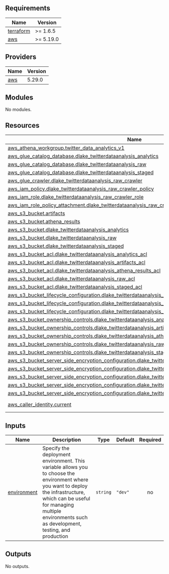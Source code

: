## Requirements

| Name | Version |
|------|---------|
| <a name="requirement_terraform"></a> [terraform](#requirement\_terraform) | >= 1.6.5 |
| <a name="requirement_aws"></a> [aws](#requirement\_aws) | >= 5.19.0 |

## Providers

| Name | Version |
|------|---------|
| <a name="provider_aws"></a> [aws](#provider\_aws) | 5.29.0 |

## Modules

No modules.

## Resources

| Name | Type |
|------|------|
| [aws_athena_workgroup.twitter_data_analytics_v1](https://registry.terraform.io/providers/hashicorp/aws/latest/docs/resources/athena_workgroup) | resource |
| [aws_glue_catalog_database.dlake_twitterdataanalysis_analytics](https://registry.terraform.io/providers/hashicorp/aws/latest/docs/resources/glue_catalog_database) | resource |
| [aws_glue_catalog_database.dlake_twitterdataanalysis_raw](https://registry.terraform.io/providers/hashicorp/aws/latest/docs/resources/glue_catalog_database) | resource |
| [aws_glue_catalog_database.dlake_twitterdataanalysis_staged](https://registry.terraform.io/providers/hashicorp/aws/latest/docs/resources/glue_catalog_database) | resource |
| [aws_glue_crawler.dlake_twitterdataanalysis_raw_crawler](https://registry.terraform.io/providers/hashicorp/aws/latest/docs/resources/glue_crawler) | resource |
| [aws_iam_policy.dlake_twitterdataanalysis_raw_crawler_policy](https://registry.terraform.io/providers/hashicorp/aws/latest/docs/resources/iam_policy) | resource |
| [aws_iam_role.dlake_twitterdataanalysis_raw_crawler_role](https://registry.terraform.io/providers/hashicorp/aws/latest/docs/resources/iam_role) | resource |
| [aws_iam_role_policy_attachment.dlake_twitterdataanalysis_raw_crawler_policy_attachment](https://registry.terraform.io/providers/hashicorp/aws/latest/docs/resources/iam_role_policy_attachment) | resource |
| [aws_s3_bucket.artifacts](https://registry.terraform.io/providers/hashicorp/aws/latest/docs/resources/s3_bucket) | resource |
| [aws_s3_bucket.athena_results](https://registry.terraform.io/providers/hashicorp/aws/latest/docs/resources/s3_bucket) | resource |
| [aws_s3_bucket.dlake_twitterdataanalysis_analytics](https://registry.terraform.io/providers/hashicorp/aws/latest/docs/resources/s3_bucket) | resource |
| [aws_s3_bucket.dlake_twitterdataanalysis_raw](https://registry.terraform.io/providers/hashicorp/aws/latest/docs/resources/s3_bucket) | resource |
| [aws_s3_bucket.dlake_twitterdataanalysis_staged](https://registry.terraform.io/providers/hashicorp/aws/latest/docs/resources/s3_bucket) | resource |
| [aws_s3_bucket_acl.dlake_twitterdataanalysis_analytics_acl](https://registry.terraform.io/providers/hashicorp/aws/latest/docs/resources/s3_bucket_acl) | resource |
| [aws_s3_bucket_acl.dlake_twitterdataanalysis_artifacts_acl](https://registry.terraform.io/providers/hashicorp/aws/latest/docs/resources/s3_bucket_acl) | resource |
| [aws_s3_bucket_acl.dlake_twitterdataanalysis_athena_results_acl](https://registry.terraform.io/providers/hashicorp/aws/latest/docs/resources/s3_bucket_acl) | resource |
| [aws_s3_bucket_acl.dlake_twitterdataanalysis_raw_acl](https://registry.terraform.io/providers/hashicorp/aws/latest/docs/resources/s3_bucket_acl) | resource |
| [aws_s3_bucket_acl.dlake_twitterdataanalysis_staged_acl](https://registry.terraform.io/providers/hashicorp/aws/latest/docs/resources/s3_bucket_acl) | resource |
| [aws_s3_bucket_lifecycle_configuration.dlake_twitterdataanalysis_analytics_lifecycle](https://registry.terraform.io/providers/hashicorp/aws/latest/docs/resources/s3_bucket_lifecycle_configuration) | resource |
| [aws_s3_bucket_lifecycle_configuration.dlake_twitterdataanalysis_raw_lifecycle](https://registry.terraform.io/providers/hashicorp/aws/latest/docs/resources/s3_bucket_lifecycle_configuration) | resource |
| [aws_s3_bucket_lifecycle_configuration.dlake_twitterdataanalysis_staged_lifecycle](https://registry.terraform.io/providers/hashicorp/aws/latest/docs/resources/s3_bucket_lifecycle_configuration) | resource |
| [aws_s3_bucket_ownership_controls.dlake_twitterdataanalysis_analytics_ownership](https://registry.terraform.io/providers/hashicorp/aws/latest/docs/resources/s3_bucket_ownership_controls) | resource |
| [aws_s3_bucket_ownership_controls.dlake_twitterdataanalysis_artifacts_ownership](https://registry.terraform.io/providers/hashicorp/aws/latest/docs/resources/s3_bucket_ownership_controls) | resource |
| [aws_s3_bucket_ownership_controls.dlake_twitterdataanalysis_athena_results_ownership](https://registry.terraform.io/providers/hashicorp/aws/latest/docs/resources/s3_bucket_ownership_controls) | resource |
| [aws_s3_bucket_ownership_controls.dlake_twitterdataanalysis_raw_ownership](https://registry.terraform.io/providers/hashicorp/aws/latest/docs/resources/s3_bucket_ownership_controls) | resource |
| [aws_s3_bucket_ownership_controls.dlake_twitterdataanalysis_staged_ownership](https://registry.terraform.io/providers/hashicorp/aws/latest/docs/resources/s3_bucket_ownership_controls) | resource |
| [aws_s3_bucket_server_side_encryption_configuration.dlake_twitterdataanalysis_analytics_encryption](https://registry.terraform.io/providers/hashicorp/aws/latest/docs/resources/s3_bucket_server_side_encryption_configuration) | resource |
| [aws_s3_bucket_server_side_encryption_configuration.dlake_twitterdataanalysis_artifacts_encryption](https://registry.terraform.io/providers/hashicorp/aws/latest/docs/resources/s3_bucket_server_side_encryption_configuration) | resource |
| [aws_s3_bucket_server_side_encryption_configuration.dlake_twitterdataanalysis_athena_results_encryption](https://registry.terraform.io/providers/hashicorp/aws/latest/docs/resources/s3_bucket_server_side_encryption_configuration) | resource |
| [aws_s3_bucket_server_side_encryption_configuration.dlake_twitterdataanalysis_raw_encryption](https://registry.terraform.io/providers/hashicorp/aws/latest/docs/resources/s3_bucket_server_side_encryption_configuration) | resource |
| [aws_s3_bucket_server_side_encryption_configuration.dlake_twitterdataanalysis_staged_encryption](https://registry.terraform.io/providers/hashicorp/aws/latest/docs/resources/s3_bucket_server_side_encryption_configuration) | resource |
| [aws_caller_identity.current](https://registry.terraform.io/providers/hashicorp/aws/latest/docs/data-sources/caller_identity) | data source |

## Inputs

| Name | Description | Type | Default | Required |
|------|-------------|------|---------|:--------:|
| <a name="input_environment"></a> [environment](#input\_environment) | Specify the deployment environment. This variable allows you to choose the environment where you want to deploy the infrastructure, which can be useful for managing multiple environments such as development, testing, and production | `string` | `"dev"` | no |

## Outputs

No outputs.
